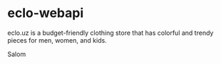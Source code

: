 # eclo-webapi
eclo.uz is a budget-friendly clothing store that has colorful and trendy pieces for men, women, and kids.
<p>Salom</p>
